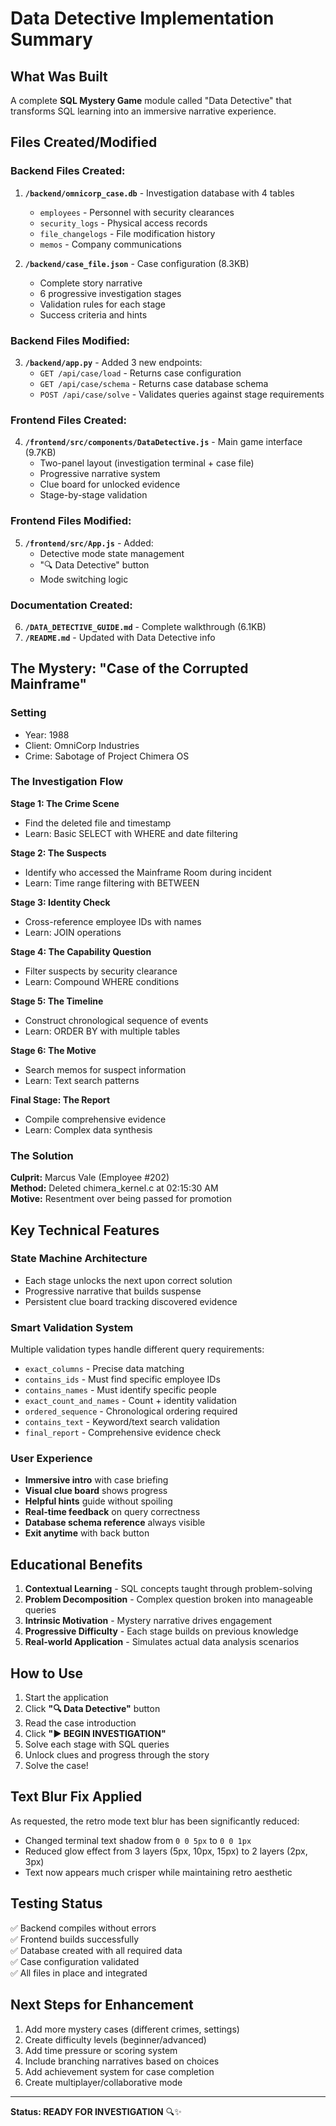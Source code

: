 # Data Detective Implementation Summary

## What Was Built

A complete **SQL Mystery Game** module called "Data Detective" that transforms SQL learning into an immersive narrative experience.

## Files Created/Modified

### Backend Files Created:
1. **`/backend/omnicorp_case.db`** - Investigation database with 4 tables
   - `employees` - Personnel with security clearances
   - `security_logs` - Physical access records
   - `file_changelogs` - File modification history
   - `memos` - Company communications

2. **`/backend/case_file.json`** - Case configuration (8.3KB)
   - Complete story narrative
   - 6 progressive investigation stages
   - Validation rules for each stage
   - Success criteria and hints

### Backend Files Modified:
3. **`/backend/app.py`** - Added 3 new endpoints:
   - `GET /api/case/load` - Returns case configuration
   - `GET /api/case/schema` - Returns case database schema
   - `POST /api/case/solve` - Validates queries against stage requirements

### Frontend Files Created:
4. **`/frontend/src/components/DataDetective.js`** - Main game interface (9.7KB)
   - Two-panel layout (investigation terminal + case file)
   - Progressive narrative system
   - Clue board for unlocked evidence
   - Stage-by-stage validation

### Frontend Files Modified:
5. **`/frontend/src/App.js`** - Added:
   - Detective mode state management
   - "🔍 Data Detective" button
   - Mode switching logic

### Documentation Created:
6. **`/DATA_DETECTIVE_GUIDE.md`** - Complete walkthrough (6.1KB)
7. **`/README.md`** - Updated with Data Detective info

## The Mystery: "Case of the Corrupted Mainframe"

### Setting
- Year: 1988
- Client: OmniCorp Industries
- Crime: Sabotage of Project Chimera OS

### The Investigation Flow

**Stage 1: The Crime Scene**
- Find the deleted file and timestamp
- Learn: Basic SELECT with WHERE and date filtering

**Stage 2: The Suspects**
- Identify who accessed the Mainframe Room during incident
- Learn: Time range filtering with BETWEEN

**Stage 3: Identity Check**
- Cross-reference employee IDs with names
- Learn: JOIN operations

**Stage 4: The Capability Question**
- Filter suspects by security clearance
- Learn: Compound WHERE conditions

**Stage 5: The Timeline**
- Construct chronological sequence of events
- Learn: ORDER BY with multiple tables

**Stage 6: The Motive**
- Search memos for suspect information
- Learn: Text search patterns

**Final Stage: The Report**
- Compile comprehensive evidence
- Learn: Complex data synthesis

### The Solution
**Culprit:** Marcus Vale (Employee #202)  
**Method:** Deleted chimera_kernel.c at 02:15:30 AM  
**Motive:** Resentment over being passed for promotion

## Key Technical Features

### State Machine Architecture
- Each stage unlocks the next upon correct solution
- Progressive narrative that builds suspense
- Persistent clue board tracking discovered evidence

### Smart Validation System
Multiple validation types handle different query requirements:
- `exact_columns` - Precise data matching
- `contains_ids` - Must find specific employee IDs
- `contains_names` - Must identify specific people
- `exact_count_and_names` - Count + identity validation
- `ordered_sequence` - Chronological ordering required
- `contains_text` - Keyword/text search validation
- `final_report` - Comprehensive evidence check

### User Experience
- **Immersive intro** with case briefing
- **Visual clue board** shows progress
- **Helpful hints** guide without spoiling
- **Real-time feedback** on query correctness
- **Database schema reference** always visible
- **Exit anytime** with back button

## Educational Benefits

1. **Contextual Learning** - SQL concepts taught through problem-solving
2. **Problem Decomposition** - Complex question broken into manageable queries
3. **Intrinsic Motivation** - Mystery narrative drives engagement
4. **Progressive Difficulty** - Each stage builds on previous knowledge
5. **Real-world Application** - Simulates actual data analysis scenarios

## How to Use

1. Start the application
2. Click **"🔍 Data Detective"** button
3. Read the case introduction
4. Click **"► BEGIN INVESTIGATION"**
5. Solve each stage with SQL queries
6. Unlock clues and progress through the story
7. Solve the case!

## Text Blur Fix Applied

As requested, the retro mode text blur has been significantly reduced:
- Changed terminal text shadow from `0 0 5px` to `0 0 1px`
- Reduced glow effect from 3 layers (5px, 10px, 15px) to 2 layers (2px, 3px)
- Text now appears much crisper while maintaining retro aesthetic

## Testing Status

✅ Backend compiles without errors  
✅ Frontend builds successfully  
✅ Database created with all required data  
✅ Case configuration validated  
✅ All files in place and integrated

## Next Steps for Enhancement

1. Add more mystery cases (different crimes, settings)
2. Create difficulty levels (beginner/advanced)
3. Add time pressure or scoring system
4. Include branching narratives based on choices
5. Add achievement system for case completion
6. Create multiplayer/collaborative mode

---

**Status: READY FOR INVESTIGATION** 🔍✨

